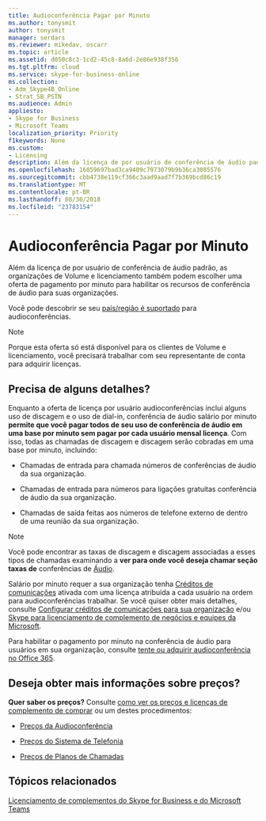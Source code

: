 ```yaml
---
title: Audioconferência Pagar por Minuto
ms.author: tonysmit
author: tonysmit
manager: serdars
ms.reviewer: mikedav, oscarr
ms.topic: article
ms.assetid: d050c8c3-1cd2-45c8-8a6d-2e86e938f356
ms.tgt.pltfrm: cloud
ms.service: skype-for-business-online
ms.collection:
- Adm_Skype4B_Online
- Strat_SB_PSTN
ms.audience: Admin
appliesto:
- Skype for Business
- Microsoft Teams
localization_priority: Priority
f1keywords: None
ms.custom:
- Licensing
description: Além da licença de por usuário de conferência de áudio padrão, as organizações de Volume e licenciamento também podem escolher uma oferta de pagamento por minuto para habilitar os recursos de conferência de áudio para suas organizações.
ms.openlocfilehash: 16859697bad3ca9409c7973079b9b36ca3085576
ms.sourcegitcommit: cbb4738e119cf366c3aad9aad7f7b369bcd86c19
ms.translationtype: MT
ms.contentlocale: pt-BR
ms.lasthandoff: 08/30/2018
ms.locfileid: "23783154"
---
```

# <a name="audio-conferencing-pay-per-minute"></a>Audioconferência Pagar por Minuto

Além da licença de por usuário de conferência de áudio padrão, as organizações de Volume e licenciamento também podem escolher uma oferta de pagamento por minuto para habilitar os recursos de conferência de áudio para suas organizações.
  

Você pode descobrir se seu [país/região é suportado](country-and-region-availability-for-audio-conferencing-and-calling-plans/country-and-region-availability-for-audio-conferencing-and-calling-plans.md) para audioconferências.

  
> [!NOTE]
> Porque esta oferta só está disponível para os clientes de Volume e licenciamento, você precisará trabalhar com seu representante de conta para adquirir licenças. 
  
## <a name="need-some-details"></a>Precisa de alguns detalhes?

Enquanto a oferta de licença por usuário audioconferências inclui alguns uso de discagem e o uso de dial-in, conferência de áudio salário por minuto **permite que você pagar todos de seu uso de conferência de áudio em uma base por minuto sem pagar por cada usuário mensal licença**. Com isso, todas as chamadas de discagem e discagem serão cobradas em uma base por minuto, incluindo:
  
- Chamadas de entrada para chamada números de conferências de áudio da sua organização.
    
- Chamadas de entrada para números para ligações gratuitas conferência de áudio da sua organização.
    
- Chamadas de saída feitas aos números de telefone externo de dentro de uma reunião da sua organização.
    
> [!NOTE]
> Você pode encontrar as taxas de discagem e discagem associadas a esses tipos de chamadas examinando a **ver para onde você deseja chamar seção taxas de** conferências de [Áudio](https://products.office.com/en-us/skype-for-business/pstn-conferencing). 
  
Salário por minuto requer a sua organização tenha [Créditos de comunicações](what-are-communications-credits.md) ativada com uma licença atribuída a cada usuário na ordem para audioconferências trabalhar. Se você quiser obter mais detalhes, consulte [Configurar créditos de comunicações para sua organização](set-up-communications-credits-for-your-organization.md) e/ou [Skype para licenciamento de complemento de negócios e equipes da Microsoft](/SkypeForBusiness/skype-for-business-and-microsoft-teams-add-on-licensing/skype-for-business-and-microsoft-teams-add-on-licensing).
  
Para habilitar o pagamento por minuto na conferência de áudio para usuários em sua organização, consulte [tente ou adquirir audioconferência no Office 365](/SkypeForBusiness/audio-conferencing-in-office-365/try-or-purchase-audio-conferencing-in-office-365).
  
## <a name="want-to-find-out-more-about-pricing"></a>Deseja obter mais informações sobre preços?

 **Quer saber os preços?** Consulte [como ver os preços e licenças de complemento de comprar](/SkypeForBusiness/skype-for-business-and-microsoft-teams-add-on-licensing/skype-for-business-and-microsoft-teams-add-on-licensing#bkmk_how) ou um destes procedimentos:
  
- [Preços da Audioconferência](https://products.office.com/en-us/skype-for-business/audio-conferencing#Requirements)
    
- [Preços do Sistema de Telefonia](https://products.office.com/en-us/skype-for-business/phone-system#Requirements)
    
- [Preços de Planos de Chamadas](https://products.office.com/en-us/skype-for-business/pstn-calling-plans#requirements)
    
## <a name="related-topics"></a>Tópicos relacionados
  
[Licenciamento de complementos do Skype for Business e do Microsoft Teams](/SkypeForBusiness/skype-for-business-and-microsoft-teams-add-on-licensing/skype-for-business-and-microsoft-teams-add-on-licensing)
  
  
 

